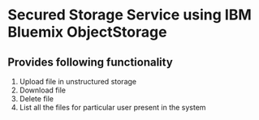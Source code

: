 # Secured Storage Service using IBM Bluemix ObjectStorage

## Provides following functionality

1. Upload file in unstructured storage
2. Download file
3. Delete file
4. List all the files for particular user present in the system

